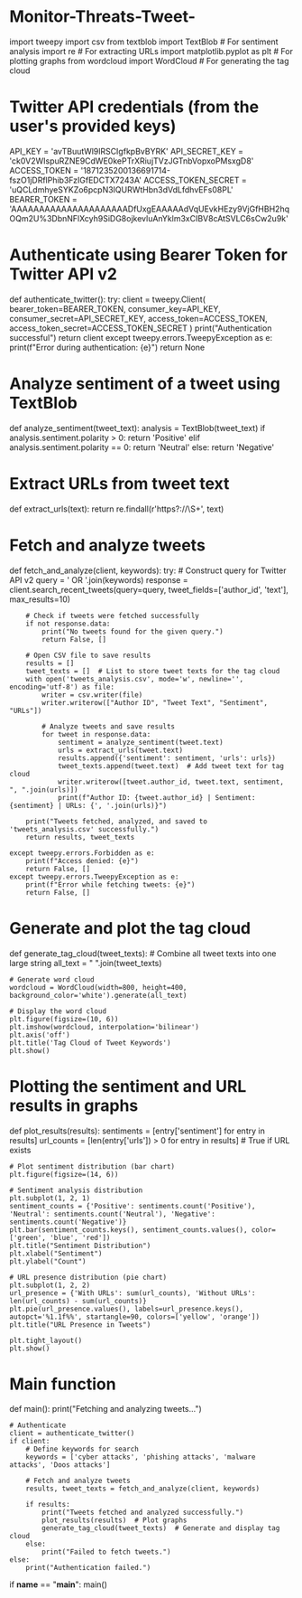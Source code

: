 # Monitor-Threats-Tweet-
import tweepy
import csv
from textblob import TextBlob  # For sentiment analysis
import re  # For extracting URLs
import matplotlib.pyplot as plt  # For plotting graphs
from wordcloud import WordCloud  # For generating the tag cloud

# Twitter API credentials (from the user's provided keys)
API_KEY = 'avTBuutWl9lRSCIgfkpBvBYRK'
API_SECRET_KEY = 'ck0V2WIspuRZNE9CdWE0kePTrXRiujTVzJGTnbVopxoPMsxgD8'
ACCESS_TOKEN = '1871235200136691714-fszO1jDRflPhib3FzIGfEDCTX7243A'
ACCESS_TOKEN_SECRET = 'uQCLdmhyeSYKZo6pcpN3IQURWtHbn3dVdLfdhvEFs08PL'
BEARER_TOKEN = 'AAAAAAAAAAAAAAAAAAAAADfUxgEAAAAAdVqUEvkHEzy9VjGfHBH2hqOQm2U%3DbnNFlXcyh9SiDG8ojkevluAnYklm3xCIBV8cAtSVLC6sCw2u9k'

# Authenticate using Bearer Token for Twitter API v2
def authenticate_twitter():
    try:
        client = tweepy.Client(
            bearer_token=BEARER_TOKEN,
            consumer_key=API_KEY,
            consumer_secret=API_SECRET_KEY,
            access_token=ACCESS_TOKEN,
            access_token_secret=ACCESS_TOKEN_SECRET
        )
        print("Authentication successful")
        return client
    except tweepy.errors.TweepyException as e:
        print(f"Error during authentication: {e}")
        return None

# Analyze sentiment of a tweet using TextBlob
def analyze_sentiment(tweet_text):
    analysis = TextBlob(tweet_text)
    if analysis.sentiment.polarity > 0:
        return 'Positive'
    elif analysis.sentiment.polarity == 0:
        return 'Neutral'
    else:
        return 'Negative'

# Extract URLs from tweet text
def extract_urls(text):
    return re.findall(r'https?://\S+', text)

# Fetch and analyze tweets
def fetch_and_analyze(client, keywords):
    try:
        # Construct query for Twitter API v2
        query = ' OR '.join(keywords)
        response = client.search_recent_tweets(query=query, tweet_fields=['author_id', 'text'], max_results=10)

        # Check if tweets were fetched successfully
        if not response.data:
            print("No tweets found for the given query.")
            return False, []

        # Open CSV file to save results
        results = []
        tweet_texts = []  # List to store tweet texts for the tag cloud
        with open('tweets_analysis.csv', mode='w', newline='', encoding='utf-8') as file:
            writer = csv.writer(file)
            writer.writerow(["Author ID", "Tweet Text", "Sentiment", "URLs"])

            # Analyze tweets and save results
            for tweet in response.data:
                sentiment = analyze_sentiment(tweet.text)
                urls = extract_urls(tweet.text)
                results.append({'sentiment': sentiment, 'urls': urls})
                tweet_texts.append(tweet.text)  # Add tweet text for tag cloud
                writer.writerow([tweet.author_id, tweet.text, sentiment, ", ".join(urls)])
                print(f"Author ID: {tweet.author_id} | Sentiment: {sentiment} | URLs: {', '.join(urls)}")

        print("Tweets fetched, analyzed, and saved to 'tweets_analysis.csv' successfully.")
        return results, tweet_texts

    except tweepy.errors.Forbidden as e:
        print(f"Access denied: {e}")
        return False, []
    except tweepy.errors.TweepyException as e:
        print(f"Error while fetching tweets: {e}")
        return False, []

# Generate and plot the tag cloud
def generate_tag_cloud(tweet_texts):
    # Combine all tweet texts into one large string
    all_text = " ".join(tweet_texts)
    
    # Generate word cloud
    wordcloud = WordCloud(width=800, height=400, background_color='white').generate(all_text)
    
    # Display the word cloud
    plt.figure(figsize=(10, 6))
    plt.imshow(wordcloud, interpolation='bilinear')
    plt.axis('off')
    plt.title('Tag Cloud of Tweet Keywords')
    plt.show()

# Plotting the sentiment and URL results in graphs
def plot_results(results):
    sentiments = [entry['sentiment'] for entry in results]
    url_counts = [len(entry['urls']) > 0 for entry in results]  # True if URL exists

    # Plot sentiment distribution (bar chart)
    plt.figure(figsize=(14, 6))

    # Sentiment analysis distribution
    plt.subplot(1, 2, 1)
    sentiment_counts = {'Positive': sentiments.count('Positive'), 'Neutral': sentiments.count('Neutral'), 'Negative': sentiments.count('Negative')}
    plt.bar(sentiment_counts.keys(), sentiment_counts.values(), color=['green', 'blue', 'red'])
    plt.title("Sentiment Distribution")
    plt.xlabel("Sentiment")
    plt.ylabel("Count")

    # URL presence distribution (pie chart)
    plt.subplot(1, 2, 2)
    url_presence = {'With URLs': sum(url_counts), 'Without URLs': len(url_counts) - sum(url_counts)}
    plt.pie(url_presence.values(), labels=url_presence.keys(), autopct='%1.1f%%', startangle=90, colors=['yellow', 'orange'])
    plt.title("URL Presence in Tweets")

    plt.tight_layout()
    plt.show()

# Main function
def main():
    print("Fetching and analyzing tweets...")

    # Authenticate
    client = authenticate_twitter()
    if client:
        # Define keywords for search
        keywords = ['cyber attacks', 'phishing attacks', 'malware attacks', 'Doos attacks']

        # Fetch and analyze tweets
        results, tweet_texts = fetch_and_analyze(client, keywords)

        if results:
            print("Tweets fetched and analyzed successfully.")
            plot_results(results)  # Plot graphs
            generate_tag_cloud(tweet_texts)  # Generate and display tag cloud
        else:
            print("Failed to fetch tweets.")
    else:
        print("Authentication failed.")

if __name__ == "__main__":
    main()
